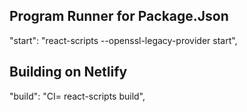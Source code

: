 ## Program Runner for Package.Json
"start": "react-scripts --openssl-legacy-provider start",

## Building on Netlify
"build": "CI= react-scripts build",
